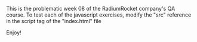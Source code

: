 This is the problematic week 08 of the RadiumRocket company's QA course.
To test each of the javascript exercises, modify the "src" reference in the script tag of the "index.html" file

Enjoy!